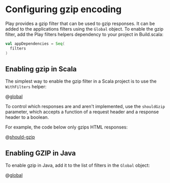 <!--- Copyright (C) 2009-2013 Typesafe Inc. <http://www.typesafe.com> -->
# Configuring gzip encoding

Play provides a gzip filter that can be used to gzip responses.  It can be added to the applications filters using the `Global` object. To enable the gzip filter, add the Play filters helpers dependency to your project in Build.scala:

```scala
val appDependencies = Seq(
  filters
)
```

## Enabling gzip in Scala

The simplest way to enable the gzip filter in a Scala project is to use the `WithFilters` helper:

@[global](code/GzipEncoding.scala)

To control which responses are and aren't implemented, use the `shouldGzip` parameter, which accepts a function of a request header and a response header to a boolean.

For example, the code below only gzips HTML responses:

@[should-gzip](code/GzipEncoding.scala)

## Enabling GZIP in Java

To enable gzip in Java, add it to the list of filters in the `Global` object:

@[global](code/detailedtopics/configuration/gzipencoding/Global.java)
